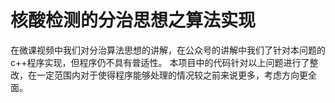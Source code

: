 # 核酸检测的分治思想之算法实现
在微课视频中我们对分治算法思想的讲解，在公众号的讲解中我们了针对本问题的c++程序实现，但程序仍不具有普适性。
本项目中的代码针对以上问题进行了整改，在一定范围内对于使得程序能够处理的情况较之前来说更多，考虑方向更全面。
